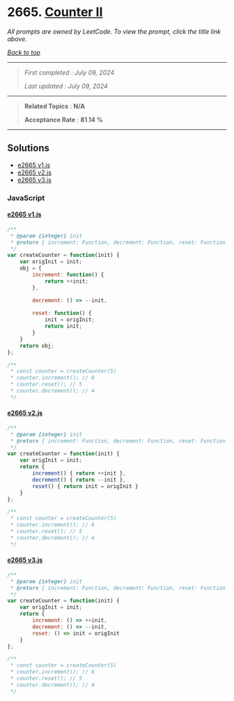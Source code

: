 # 2665. [Counter II](<https://leetcode.com/problems/counter-ii>)

*All prompts are owned by LeetCode. To view the prompt, click the title link above.*

*[Back to top](<../README.md>)*

------

> *First completed : July 09, 2024*
>
> *Last updated : July 09, 2024*

------

> **Related Topics** : **N/A**
>
> **Acceptance Rate** : **81.14 %**

------

## Solutions

- [e2665 v1.js](<../my-submissions/e2665 v1.js>)
- [e2665 v2.js](<../my-submissions/e2665 v2.js>)
- [e2665 v3.js](<../my-submissions/e2665 v3.js>)
### JavaScript
#### [e2665 v1.js](<../my-submissions/e2665 v1.js>)
```JavaScript
/**
 * @param {integer} init
 * @return { increment: Function, decrement: Function, reset: Function }
 */
var createCounter = function(init) {
    var origInit = init;
    obj = {
        increment: function() {
            return ++init;
        },

        decrement: () => --init,
        
        reset: function() {
            init = origInit;
            return init;
        }
    }
    return obj;
};

/**
 * const counter = createCounter(5)
 * counter.increment(); // 6
 * counter.reset(); // 5
 * counter.decrement(); // 4
 */
```

#### [e2665 v2.js](<../my-submissions/e2665 v2.js>)
```JavaScript
/**
 * @param {integer} init
 * @return { increment: Function, decrement: Function, reset: Function }
 */
var createCounter = function(init) {
    var origInit = init;
    return {
        increment() { return ++init },
        decrement() { return --init },
        reset() { return init = origInit }
    }
};

/**
 * const counter = createCounter(5)
 * counter.increment(); // 6
 * counter.reset(); // 5
 * counter.decrement(); // 4
 */
```

#### [e2665 v3.js](<../my-submissions/e2665 v3.js>)
```JavaScript
/**
 * @param {integer} init
 * @return { increment: Function, decrement: Function, reset: Function }
 */
var createCounter = function(init) {
    var origInit = init;
    return {
        increment: () => ++init,
        decrement: () => --init,
        reset: () => init = origInit
    }
};

/**
 * const counter = createCounter(5)
 * counter.increment(); // 6
 * counter.reset(); // 5
 * counter.decrement(); // 4
 */
```

